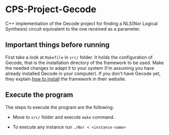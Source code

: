 # CPS-Project-Gecode

C++ implementation of the Gecode project for finding a NLS(Nor Logical Synthesis) circuit equivalent to the one received as a parameter.


## Important things before running

First take a look at `Makefile` in `src/` folder. It holds the configuration of Gecode, that is the installation directory of the framework to be used.
Make the needed changes to adapt it to your system (I'm assuming you have already installed Gecode in your computer). If you don't have Gecode yet, they explain [how to install](https://www.gecode.org/doc/2.2.0/reference/PageComp.html) the framework in their website.

## Execute the program

The steps to execute the program are the following:

- Move to `src/` folder and execute `make` command.

- To execute any instance run `./Nor < <instance-name>`